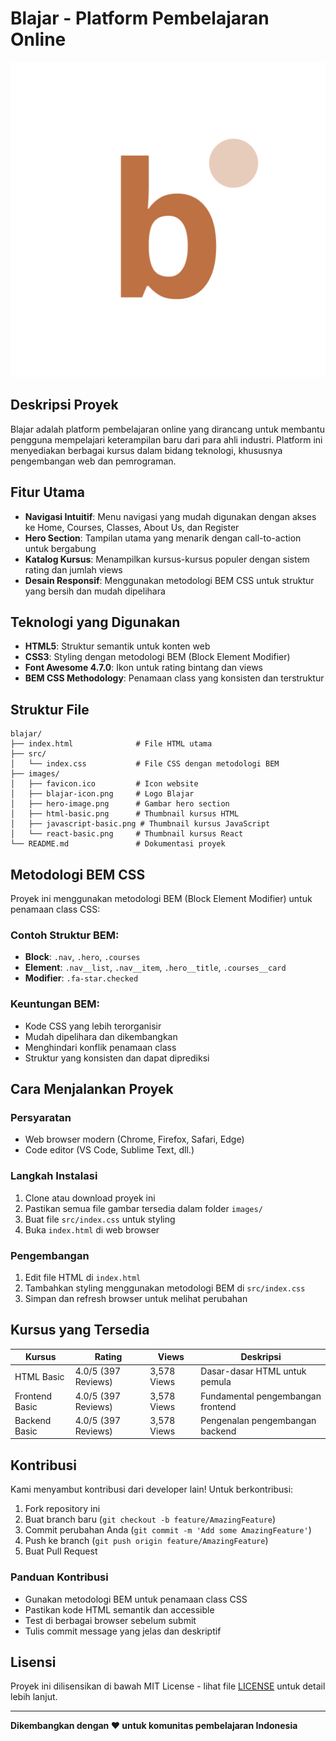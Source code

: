 # Blajar - Platform Pembelajaran Online

![Blajar Logo](./images/blajar-icon.png)

## Deskripsi Proyek

Blajar adalah platform pembelajaran online yang dirancang untuk membantu pengguna mempelajari keterampilan baru dari para ahli industri. Platform ini menyediakan berbagai kursus dalam bidang teknologi, khususnya pengembangan web dan pemrograman.

## Fitur Utama

- **Navigasi Intuitif**: Menu navigasi yang mudah digunakan dengan akses ke Home, Courses, Classes, About Us, dan Register
- **Hero Section**: Tampilan utama yang menarik dengan call-to-action untuk bergabung
- **Katalog Kursus**: Menampilkan kursus-kursus populer dengan sistem rating dan jumlah views
- **Desain Responsif**: Menggunakan metodologi BEM CSS untuk struktur yang bersih dan mudah dipelihara

## Teknologi yang Digunakan

- **HTML5**: Struktur semantik untuk konten web
- **CSS3**: Styling dengan metodologi BEM (Block Element Modifier)
- **Font Awesome 4.7.0**: Ikon untuk rating bintang dan views
- **BEM CSS Methodology**: Penamaan class yang konsisten dan terstruktur

## Struktur File

```
blajar/
├── index.html              # File HTML utama
├── src/
│   └── index.css           # File CSS dengan metodologi BEM
├── images/
│   ├── favicon.ico         # Icon website
│   ├── blajar-icon.png     # Logo Blajar
│   ├── hero-image.png      # Gambar hero section
│   ├── html-basic.png      # Thumbnail kursus HTML
│   ├── javascript-basic.png # Thumbnail kursus JavaScript
│   └── react-basic.png     # Thumbnail kursus React
└── README.md               # Dokumentasi proyek
```

## Metodologi BEM CSS

Proyek ini menggunakan metodologi BEM (Block Element Modifier) untuk penamaan class CSS:

### Contoh Struktur BEM:
- **Block**: `.nav`, `.hero`, `.courses`
- **Element**: `.nav__list`, `.nav__item`, `.hero__title`, `.courses__card`
- **Modifier**: `.fa-star.checked`

### Keuntungan BEM:
- Kode CSS yang lebih terorganisir
- Mudah dipelihara dan dikembangkan
- Menghindari konflik penamaan class
- Struktur yang konsisten dan dapat diprediksi

## Cara Menjalankan Proyek

### Persyaratan
- Web browser modern (Chrome, Firefox, Safari, Edge)
- Code editor (VS Code, Sublime Text, dll.)

### Langkah Instalasi
1. Clone atau download proyek ini
2. Pastikan semua file gambar tersedia dalam folder `images/`
3. Buat file `src/index.css` untuk styling
4. Buka `index.html` di web browser

### Pengembangan
1. Edit file HTML di `index.html`
2. Tambahkan styling menggunakan metodologi BEM di `src/index.css`
3. Simpan dan refresh browser untuk melihat perubahan

## Kursus yang Tersedia

| Kursus | Rating | Views | Deskripsi |
|--------|--------|-------|-----------|
| HTML Basic | 4.0/5 (397 Reviews) | 3,578 Views | Dasar-dasar HTML untuk pemula |
| Frontend Basic | 4.0/5 (397 Reviews) | 3,578 Views | Fundamental pengembangan frontend |
| Backend Basic | 4.0/5 (397 Reviews) | 3,578 Views | Pengenalan pengembangan backend |

## Kontribusi

Kami menyambut kontribusi dari developer lain! Untuk berkontribusi:

1. Fork repository ini
2. Buat branch baru (`git checkout -b feature/AmazingFeature`)
3. Commit perubahan Anda (`git commit -m 'Add some AmazingFeature'`)
4. Push ke branch (`git push origin feature/AmazingFeature`)
5. Buat Pull Request

### Panduan Kontribusi
- Gunakan metodologi BEM untuk penamaan class CSS
- Pastikan kode HTML semantik dan accessible
- Test di berbagai browser sebelum submit
- Tulis commit message yang jelas dan deskriptif

## Lisensi

Proyek ini dilisensikan di bawah MIT License - lihat file [LICENSE](LICENSE) untuk detail lebih lanjut.

---

**Dikembangkan dengan ❤️ untuk komunitas pembelajaran Indonesia**

